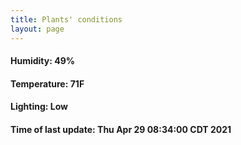 ```yaml
---
title: Plants' conditions
layout: page
---
```



#### Humidity: 49%
#### Temperature: 71F
#### Lighting: Low
#### Time of last update: Thu Apr 29 08:34:00 CDT 2021
